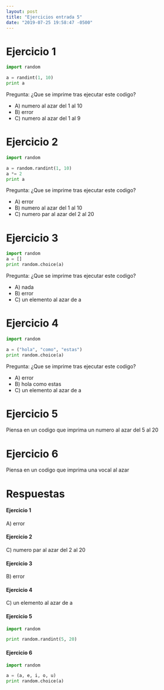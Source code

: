 ```yaml
---
layout: post
title: "Ejercicios entrada 5"
date: "2019-07-25 19:58:47 -0500"
---
```


# Ejercicio 1

```python
import random

a = randint(1, 10)
print a
```

Pregunta: ¿Que se imprime tras ejecutar este codigo?
* A) numero al azar del 1 al 10
* B) error
* C) numero al azar del 1 al 9

# Ejercicio 2

```python
import random

a = random.randint(1, 10)
a *= 2
print a
```

Pregunta: ¿Que se imprime tras ejecutar este codigo?
* A) error
* B) numero al azar del 1 al 10
* C) numero par al azar del 2 al 20

# Ejercicio 3

```python
import random
a = []
print random.choice(a)
```

Pregunta: ¿Que se imprime tras ejecutar este codigo?
* A) nada
* B) error
* C) un elemento al azar de a

# Ejercicio 4

```python
import random

a = ("hola", "como", "estas")
print random.choice(a)
```

Pregunta: ¿Que se imprime tras ejecutar este codigo?
* A) error
* B) hola como estas
* C) un elemento al azar de a

# Ejercicio 5

Piensa en un codigo que imprima un numero al azar del 5 al 20

# Ejercicio 6

Piensa en un codigo que imprima una vocal al azar

# Respuestas

#### Ejercicio 1

A) error

#### Ejercicio 2

C) numero par al azar del 2 al 20

#### Ejercicio 3

B) error

#### Ejercicio 4

C) un elemento al azar de a

#### Ejercicio 5

```python
import random

print random.randint(5, 20)
```

#### Ejercicio 6

```python
import random

a = (a, e, i, o, u)
print random.choice(a)
```
